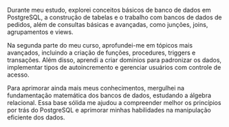 Durante meu estudo, explorei conceitos básicos de banco de dados em PostgreSQL, a construção de tabelas e o trabalho com bancos de dados de pedidos, além de consultas básicas e avançadas, como junções, joins, agrupamentos e views.

Na segunda parte do meu curso, aprofundei-me em tópicos mais avançados, incluindo a criação de funções, procedures, triggers e transações. Além disso, aprendi a criar domínios para padronizar os dados, implementar tipos de autoincremento e gerenciar usuários com controle de acesso.

Para aprimorar ainda mais meus conhecimentos, mergulhei na fundamentação matemática dos bancos de dados, estudando a álgebra relacional. Essa base sólida me ajudou a compreender melhor os princípios por trás do PostgreSQL e aprimorar minhas habilidades na manipulação eficiente dos dados.

